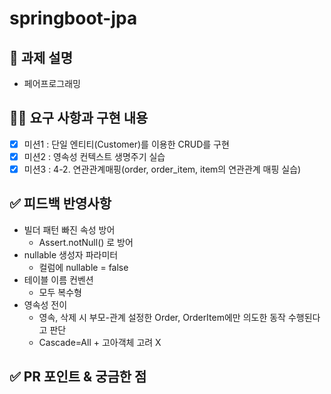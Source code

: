 # springboot-jpa

## 📌 과제 설명 <!-- 어떤 걸 만들었는지 대략적으로 설명해주세요 -->
- 페어프로그래밍

## 👩‍💻 요구 사항과 구현 내용 <!-- 기능을 Commit 별로 잘개 쪼개고, Commit 별로 설명해주세요 -->
- [x] 미션1 : 단일 엔티티(Customer)를 이용한 CRUD를 구현
- [x] 미션2 : 영속성 컨텍스트 생명주기 실습
- [x] 미션3 : 4-2. 연관관계매핑(order, order_item, item의 연관관계 매핑 실습)

## ✅ 피드백 반영사항  <!-- 지난 코드리뷰에서 고친 사항을 적어주세요. 재PR 시에만 사용해 주세요! (재PR 아닌 경우 삭제) -->
- 빌더 패턴 빠진 속성 방어
  - Assert.notNull() 로 방어
- nullable 생성자 파라미터
  - 컬럼에 nullable = false
- 테이블 이름 컨벤션
  - 모두 복수형
- 영속성 전이
  - 영속, 삭제 시 부모-관계 설정한 Order, OrderItem에만 의도한 동작 수행된다고 판단
  - Cascade=All + 고아객체 고려 X

## ✅ PR 포인트 & 궁금한 점 <!-- 리뷰어 분들이 집중적으로 보셨으면 하는 내용을 적어주세요 -->